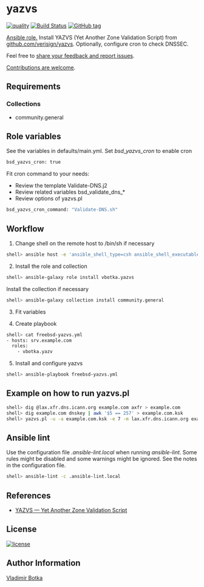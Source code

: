 # yazvs

[![quality](https://img.shields.io/ansible/quality/27910)](https://galaxy.ansible.com/vbotka/yazvs)
[![Build Status](https://app.travis-ci.com/vbotka/ansible-yazvs.svg?branch=master)](https://app.travis-ci.com/vbotka/ansible-yazvs)
[![GitHub tag](https://img.shields.io/github/v/tag/vbotka/ansible-yazvs)](https://github.com/vbotka/ansible-yazvs/tags)

[Ansible role.](https://galaxy.ansible.com/vbotka/yazvs/) Install YAZVS (Yet Another Zone Validation Script) from [github.com/verisign/yazvs](https://github.com/verisign/yazvs/). Optionally, configure cron to check DNSSEC.

Feel free to [share your feedback and report issues](https://github.com/vbotka/ansible-yazvs/issues).

[Contributions are welcome](https://github.com/firstcontributions/first-contributions).


## Requirements

### Collections

- community.general


## Role variables

See the variables in defaults/main.yml. Set *bsd_yazvs_cron* to enable cron

```bash
bsd_yazvs_cron: true
```

Fit cron command to your needs:

* Review the template Validate-DNS.j2
* Review related variables bsd_validate_dns_*
* Review options of yazvs.pl

```bash
bsd_yazvs_cron_command: "Validate-DNS.sh"
```


## Workflow

1) Change shell on the remote host to /bin/sh if necessary

```bash
shell> ansible host -e 'ansible_shell_type=csh ansible_shell_executable=/bin/csh' -a 'sudo pw usermod user -s /bin/sh'
```

2) Install the role and collection

```bash
shell> ansible-galaxy role install vbotka.yazvs
```

Install the collection if necessary

```bash
shell> ansible-galaxy collection install community.general
```

3) Fit variables


4) Create playbook

```bash
shell> cat freebsd-yazvs.yml
- hosts: srv.example.com
  roles:
    - vbotka.yazv
```

5) Install and configure yazvs

```bash
shell> ansible-playbook freebsd-yazvs.yml
```


## Example on how to run yazvs.pl


```bash
shell> dig @lax.xfr.dns.icann.org example.com axfr > example.com
shell> dig example.com dnskey | awk '$5 == 257' > example.com.ksk
shell> yazvs.pl -u -a example.com.ksk -e 7 -m lax.xfr.dns.icann.org example.com
```


## Ansible lint

Use the configuration file *.ansible-lint.local* when running *ansible-lint*. Some rules might be disabled and some warnings might be ignored. See the notes in the configuration file.

```bash
shell> ansible-lint -c .ansible-lint.local
```

## References

* [YAZVS — Yet Another Zone Validation Script](http://yazvs.verisignlabs.com/)


## License

[![license](https://img.shields.io/badge/license-BSD-red.svg)](https://www.freebsd.org/doc/en/articles/bsdl-gpl/article.html)


## Author Information

[Vladimir Botka](https://botka.info)
